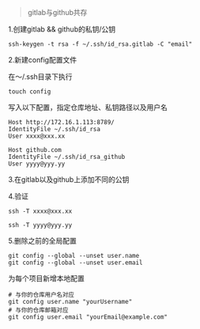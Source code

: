 > gitlab与github共存

1.创建gitlab && github的私钥/公钥
```shell
ssh-keygen -t rsa -f ~/.ssh/id_rsa.gitlab -C "email"
```

2.新建config配置文件

在～/.ssh目录下执行
```shell
touch config
```
写入以下配置，指定仓库地址、私钥路径以及用户名
```shell
Host http://172.16.1.113:8789/
IdentityFile ~/.ssh/id_rsa
User xxxx@xxx.xx

Host github.com
IdentityFile ~/.ssh/id_rsa_github
User yyyy@yyy.yy
```

3.在gitlab以及github上添加不同的公钥

4.验证
```shell
ssh -T xxxx@xxx.xx

ssh -T yyyy@yyy.yy
```

5.删除之前的全局配置
```shell
git config --global --unset user.name
git config --global --unset user.email
```

为每个项目新增本地配置
```shell
# 与你的仓库用户名对应
git config user.name "yourUsername"
# 与你的仓库邮箱对应
git config user.email "yourEmail@example.com"
```
